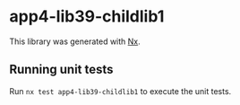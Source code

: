 # app4-lib39-childlib1

This library was generated with [Nx](https://nx.dev).

## Running unit tests

Run `nx test app4-lib39-childlib1` to execute the unit tests.
